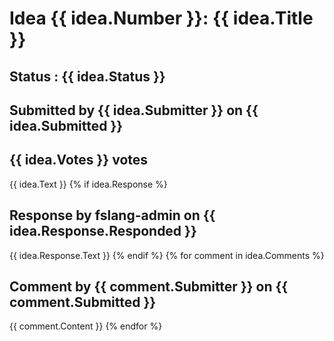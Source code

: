 # Idea {{ idea.Number }}: {{ idea.Title }} #

## Status : {{ idea.Status }}

## Submitted by {{ idea.Submitter }} on {{ idea.Submitted }}

## {{ idea.Votes }} votes

{{ idea.Text }}
{% if idea.Response %}
## Response by fslang-admin on {{ idea.Response.Responded }}

{{ idea.Response.Text }}
{% endif %}
{% for comment in idea.Comments %}
## Comment by {{ comment.Submitter }} on {{ comment.Submitted }}

{{ comment.Content }}
{% endfor %}